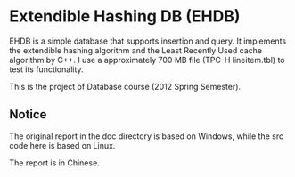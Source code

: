 Extendible Hashing DB (EHDB)
========================
EHDB is a simple database that supports insertion and query. It implements the extendible hashing algorithm and the Least Recently Used cache algorithm by C++. I use a approximately 700 MB file (TPC-H lineitem.tbl) to test its functionality.

This is the project of Database course (2012 Spring Semester).


Notice
----------
The original report in the doc directory is based on Windows, while the src code here is based on Linux.

The report is in Chinese.
